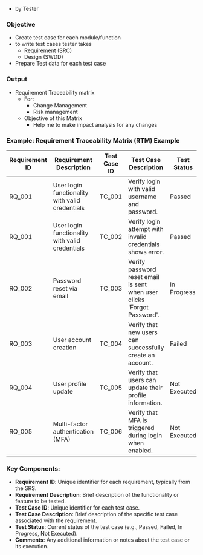 - by Tester 
### Objective 
- Create test case for each module/function 
- to write test cases tester takes 
	- Requirement (SRC)
	- Design (SWDD)
- Prepare Test data for each test case 

### Output
- Requirement Traceability matrix
	- For: 
		- Change Management 
		- Risk management 
	- Objective of this Matrix 
		- Help me to make impact analysis for any changes 
### Example: Requirement Traceability Matrix (RTM) Example

| **Requirement ID** | **Requirement Description**                     | **Test Case ID** | **Test Case Description**                                               | **Test Status** | **Comments**        |
| ------------------ | ----------------------------------------------- | ---------------- | ----------------------------------------------------------------------- | --------------- | ------------------- |
| RQ_001             | User login functionality with valid credentials | TC_001           | Verify login with valid username and password.                          | Passed          |                     |
| RQ_001             | User login functionality with valid credentials | TC_002           | Verify login attempt with invalid credentials shows error.              | Passed          |                     |
| RQ_002             | Password reset via email                        | TC_003           | Verify password reset email is sent when user clicks 'Forgot Password'. | In Progress     |                     |
| RQ_003             | User account creation                           | TC_004           | Verify that new users can successfully create an account.               | Failed          | Error on validation |
| RQ_004             | User profile update                             | TC_005           | Verify that users can update their profile information.                 | Not Executed    |                     |
| RQ_005             | Multi-factor authentication (MFA)               | TC_006           | Verify that MFA is triggered during login when enabled.                 | Not Executed    |                     |

### Key Components:
- **Requirement ID**: Unique identifier for each requirement, typically from the SRS.
- **Requirement Description**: Brief description of the functionality or feature to be tested.
- **Test Case ID**: Unique identifier for each test case.
- **Test Case Description**: Brief description of the specific test case associated with the requirement.
- **Test Status**: Current status of the test case (e.g., Passed, Failed, In Progress, Not Executed).
- **Comments**: Any additional information or notes about the test case or its execution.